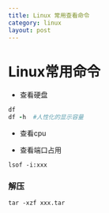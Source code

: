 ```yaml
---
title: Linux 常用查看命令
category: linux
layout: post
---
```




# Linux常用命令

- 查看硬盘

```ruby
df
df -h  #人性化的显示容量
```

- 查看cpu

- 查看端口占用

```shell
lsof -i:xxx
```

### 解压

```shell
tar -xzf xxx.tar
```

### 
